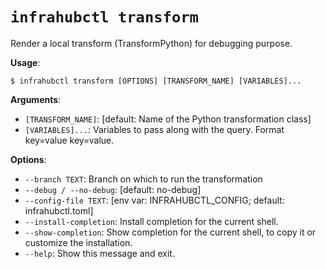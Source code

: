 # `infrahubctl transform`

Render a local transform (TransformPython) for debugging purpose.

**Usage**:

```console
$ infrahubctl transform [OPTIONS] [TRANSFORM_NAME] [VARIABLES]...
```

**Arguments**:

* `[TRANSFORM_NAME]`: [default: Name of the Python transformation class]
* `[VARIABLES]...`: Variables to pass along with the query. Format key=value key=value.

**Options**:

* `--branch TEXT`: Branch on which to run the transformation
* `--debug / --no-debug`: [default: no-debug]
* `--config-file TEXT`: [env var: INFRAHUBCTL_CONFIG; default: infrahubctl.toml]
* `--install-completion`: Install completion for the current shell.
* `--show-completion`: Show completion for the current shell, to copy it or customize the installation.
* `--help`: Show this message and exit.
